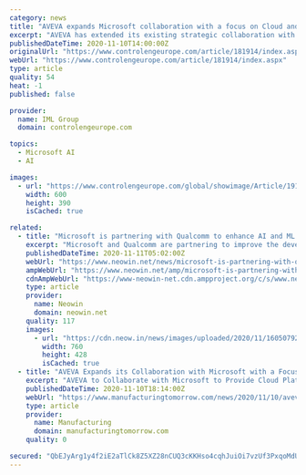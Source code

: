 ```yaml
---
category: news
title: "AVEVA expands Microsoft collaboration with a focus on Cloud and AI"
excerpt: "AVEVA has extended its existing strategic collaboration with Microsoft to focus on accelerating digital transformation in the industrial sector."
publishedDateTime: 2020-11-10T14:00:00Z
originalUrl: "https://www.controlengeurope.com/article/181914/index.aspx"
webUrl: "https://www.controlengeurope.com/article/181914/index.aspx"
type: article
quality: 54
heat: -1
published: false

provider:
  name: IML Group
  domain: controlengeurope.com

topics:
  - Microsoft AI
  - AI

images:
  - url: "https://www.controlengeurope.com/global/showimage/Article/191004/"
    width: 600
    height: 390
    isCached: true

related:
  - title: "Microsoft is partnering with Qualcomm to enhance AI and ML developer experience"
    excerpt: "Microsoft and Qualcomm are partnering to improve the development and deployment experience for developers using the respective technologies offered by the two firms to build AI and ML solutions."
    publishedDateTime: 2020-11-11T05:02:00Z
    webUrl: "https://www.neowin.net/news/microsoft-is-partnering-with-qualcomm-to-enhance-ai-and-ml-developer-experience"
    ampWebUrl: "https://www.neowin.net/amp/microsoft-is-partnering-with-qualcomm-to-enhance-ai-and-ml-developer-experience/"
    cdnAmpWebUrl: "https://www-neowin-net.cdn.ampproject.org/c/s/www.neowin.net/amp/microsoft-is-partnering-with-qualcomm-to-enhance-ai-and-ml-developer-experience/"
    type: article
    provider:
      name: Neowin
      domain: neowin.net
    quality: 117
    images:
      - url: "https://cdn.neow.in/news/images/uploaded/2020/11/1605079273_microsoft_qualcomm_story.jpg"
        width: 760
        height: 428
        isCached: true
  - title: "AVEVA Expands its Collaboration with Microsoft with a Focus on Cloud and AI to Drive Digital Transformation in the Manufacturing and Energy Industries"
    excerpt: "AVEVA to Collaborate with Microsoft to Provide Cloud Platform and Domain Expertise for Industrial Sector Organizations"
    publishedDateTime: 2020-11-10T18:14:00Z
    webUrl: "https://www.manufacturingtomorrow.com/news/2020/11/10/aveva-expands-its-collaboration-with-microsoft-with-a-focus-on-cloud-and-ai-to-drive-digital-transformation-in-the-manufacturing-and-energy-industries/16109/"
    type: article
    provider:
      name: Manufacturing
      domain: manufacturingtomorrow.com
    quality: 0

secured: "QbEJyArg1y4f2iE2aTlCk8Z5XZ28nCUQ3cKKHso4cqhJuiOi7vzUf3PxqoMdUYYOS6ThanvgLBIQH93x/6+1pX9qu45GX7FD0Y8UWWpnpUHyStEzyrWzCZ5k6u2IFP5BODpnevkfNlCQCB7BuTpB3CB6jkjcrxCcDeFj6F1AjEwmjbF48JVQO9St7r1W5ktOSqv5vJzG7eS7AmsfXbXdNookdYD5A/JBZymEVzeFNDlYR+EXPk+ab5dwxPJ6d0Lo7SxxQfhsnG5pYA82UQXsXjlKEXnoWeATXRTFiv30XfLGceLXLAXnPJPZnWf4lZ+1gD0Cb1/KlCm0Bqy9bGnuVblo9ugt8ZcoLzSjMSI9U48=;n63aetBCJtTJZTfve4vyIw=="
---
```


